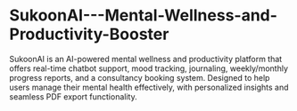 # SukoonAI---Mental-Wellness-and-Productivity-Booster
SukoonAI is an AI-powered mental wellness and productivity platform that offers real-time chatbot support, mood tracking, journaling, weekly/monthly progress reports, and a consultancy booking system. Designed to help users manage their mental health effectively, with personalized insights and seamless PDF export functionality.
